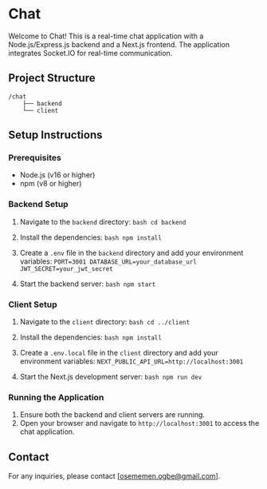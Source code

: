 # Chat

Welcome to Chat! This is a real-time chat application with a Node.js/Express.js backend and a Next.js frontend.
The application integrates Socket.IO for real-time communication.

## Project Structure

```
/chat
    ├── backend
    └── client
```

## Setup Instructions

### Prerequisites

- Node.js (v16 or higher)
- npm (v8 or higher)

### Backend Setup

1. Navigate to the `backend` directory:
        ```bash
        cd backend
        ```

2. Install the dependencies:
        ```bash
        npm install
        ```

3. Create a `.env` file in the `backend` directory and add your environment variables:
        ```
        PORT=3001
        DATABASE_URL=your_database_url
           JWT_SECRET=your_jwt_secret
        ```

5. Start the backend server:
        ```bash
        npm start
        ```

### Client Setup

1. Navigate to the `client` directory:
        ```bash
        cd ../client
        ```

2. Install the dependencies:
        ```bash
        npm install
        ```

3. Create a `.env.local` file in the `client` directory and add your environment variables:
        ```
        NEXT_PUBLIC_API_URL=http://localhost:3001
        ```

4. Start the Next.js development server:
        ```bash
        npm run dev
        ```

### Running the Application

1. Ensure both the backend and client servers are running.
2. Open your browser and navigate to `http://localhost:3001` to access the chat application.

## Contact

For any inquiries, please contact [osememen.ogbe@gmail.com].
